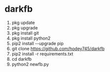 # darkfb
1. pkg update
2. pkg upgrade
3. pkg install git
4. pkg install python2
5. pip2 install --upgrade pip
6. git clone https://github.com/hodey745/darkfb
7. pip2 install -r requirements.txt
8. cd darkfb
9. python2 newfb.py
